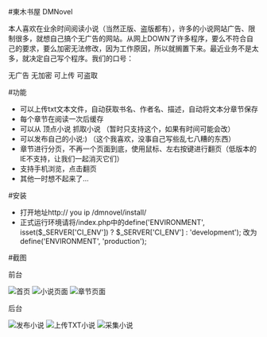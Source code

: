 #東木书屋 DMNovel

本人喜欢在业余时间阅读小说（当然正版、盗版都有），许多的小说网站广告、限制很多，就想自己搞个无广告的网站。从网上DOWN了许多程序，要么不符合自己的要求，要么加密无法修改，因为工作原因，所以就搁置下来。最近业务不是太多，就决定自己写个程序。我们的口号：

无广告 无加密 可上传 可盗取

#功能

- 可以上传txt文本文件，自动获取书名、作者名、描述，自动将文本分章节保存
- 每个章节在阅读一次后缓存
- 可以从 顶点小说 抓取小说 （暂时只支持这个，如果有时间可能会改）
- 可以发布自己的小说:) （这个我喜欢，没事自己写些乱七八糟的东西）
- 章节进行分页，不再一个页面到底，使用鼠标、左右按键进行翻页（低版本的IE不支持，让我们一起消灭它们）
- 支持手机浏览，点击翻页
- 其他一时想不起来了...

#安装

- 打开地址http:// you ip /dmnovel/install/
- 正式运行环境请将/index.php中的define('ENVIRONMENT', isset($_SERVER['CI_ENV']) ? $_SERVER['CI_ENV'] : 'development'); 改为define('ENVIRONMENT', 'production');

#截图

前台

![首页](http://git.oschina.net/uploads/images/2016/0412/170430_3e0b7115_62743.png "首页")
![小说页面](http://git.oschina.net/uploads/images/2016/0412/170543_4523e424_62743.png "小说页面")
![章节页面](http://git.oschina.net/uploads/images/2016/0412/171001_72fd8226_62743.png "章节页面")

后台

![发布小说](http://git.oschina.net/uploads/images/2016/0412/171338_6f94a5e9_62743.png "发布小说")
![上传TXT小说](http://git.oschina.net/uploads/images/2016/0412/171424_1b43062e_62743.png "上传TXT小说")
![采集小说](http://git.oschina.net/uploads/images/2016/0412/171510_d444ba02_62743.png "采集小说")